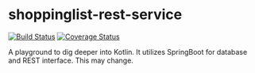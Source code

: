 # shoppinglist-rest-service 
[![Build Status](https://travis-ci.org/cwr10010/shoppinglist-rest-service.svg?branch=master)](https://travis-ci.org/cwr10010/shoppinglist-rest-service)
[![Coverage Status](https://coveralls.io/repos/github/cwr10010/shoppinglist-rest-service/badge.svg?branch=master)](https://coveralls.io/github/cwr10010/shoppinglist-rest-service?branch=master) 

A playground to dig deeper into Kotlin. It utilizes SpringBoot for database and REST interface. This may change.


